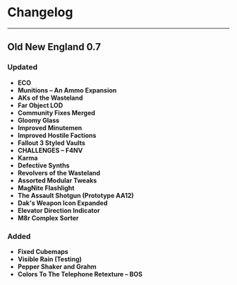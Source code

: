 # Changelog

---

## Old New England 0.7

### Updated
- **ECO**  
- **Munitions – An Ammo Expansion**  
- **AKs of the Wasteland**  
- **Far Object LOD**  
- **Community Fixes Merged**  
- **Gloomy Glass**  
- **Improved Minutemen**  
- **Improved Hostile Factions**  
- **Fallout 3 Styled Vaults**  
- **CHALLENGES – F4NV**  
- **Karma**  
- **Defective Synths**  
- **Revolvers of the Wasteland**  
- **Assorted Modular Tweaks**  
- **MagNite Flashlight**  
- **The Assault Shotgun (Prototype AA12)**  
- **Dak's Weapon Icon Expanded**  
- **Elevator Direction Indicator**  
- **M8r Complex Sorter**  

### Added
- **Fixed Cubemaps**  
- **Visible Rain (Testing)**  
- **Pepper Shaker and Grahm**  
- **Colors To The Telephone Retexture – BOS**  
